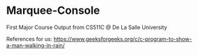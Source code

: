 # Marquee-Console
First Major Course Output from CS511C @ De La Salle University

References for us:
https://www.geeksforgeeks.org/c/c-program-to-show-a-man-walking-in-rain/